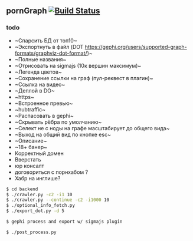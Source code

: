 pornGraph  [![Build Status](https://travis-ci.org/esemi/pornhub-graph.svg?branch=master)](https://travis-ci.org/esemi/pornhub-graph)
---

### todo
- ~Спарсить БД от топ10~
- ~Экспортнуть в файл (DOT https://gephi.org/users/supported-graph-formats/graphviz-dot-format/)~
- ~Полные названия~
- ~Отрисовать на sigmajs (10к вершин максимум)~
- ~Легенда цветов~
- ~Сохранение ссылки на граф (пул-реквест в плагин)~
- ~Ссылка на видео~
- ~Деплой в DO~ 
- ~https~
- ~Встроенное превью~
- ~hubtraffic~
- ~Распасовать в gephi~
- ~Скрывать рёбра по умолчанию~
- ~Селект не с ноды на графе масштабирует до общего вида~
- ~Выход на общий вид по кнопке esc~
- ~Описание~
- ~18+ банер~
- Корректный домен
- Вверстать
- юр консалт
- договориться с порнхабом ?
- Хабр на инглише?



```bash
$ cd backend
$ ./crawler.py -c2 -i1 10
$ ./crawler.py --continue -c2 -i1000 10
$ ./optional_info_fetch.py
$ ./export_dot.py -d 5

$ gephi process and export w/ sigmajs plugin

$ ./post_process.py
```